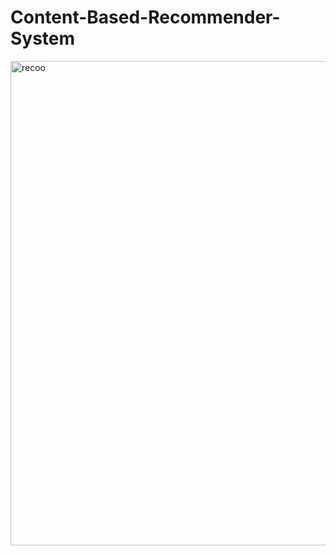 # Content-Based-Recommender-System


<img width="775" alt="recoo" src="https://user-images.githubusercontent.com/59733680/130980665-fd699b6d-9ef0-46b9-b442-71ccc2fb228f.png">

